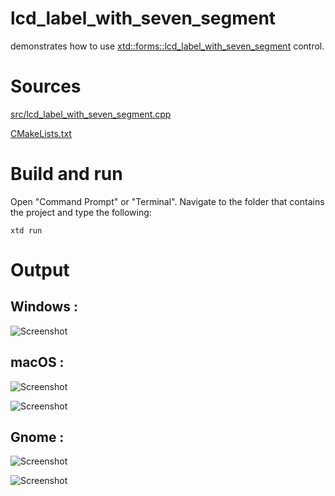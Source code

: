 # lcd_label_with_seven_segment

demonstrates how to use [xtd::forms::lcd_label_with_seven_segment](../../../src/xtd_forms/include/xtd/forms/lcd_label_with_seven_segment.hpp) control.

# Sources

[src/lcd_label_with_seven_segment.cpp](src/lcd_label_with_seven_segment.cpp)

[CMakeLists.txt](CMakeLists.txt)

# Build and run

Open "Command Prompt" or "Terminal". Navigate to the folder that contains the project and type the following:

```shell
xtd run
```

# Output

## Windows :

![Screenshot](../../../docs/pictures/examples/lcd_label_with_seven_segment_w.png)

## macOS :

![Screenshot](../../../docs/pictures/examples/lcd_label_with_seven_segment_m.png)

![Screenshot](../../../docs/pictures/examples/lcd_label_with_seven_segment_md.png)

## Gnome :

![Screenshot](../../../docs/pictures/examples/lcd_label_with_seven_segment_g.png)

![Screenshot](../../../docs/pictures/examples/lcd_label_with_seven_segment_gd.png)
